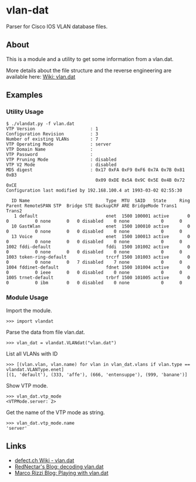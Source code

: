# vlan-dat

Parser for Cisco IOS VLAN database files.

## About

This is a module and a utility to get some information from a vlan.dat.

More details about the file structure and the reverse engineering are available here: [Wiki: vlan.dat](https://wiki.defect.ch/os/ios/vlan.dat)

## Examples

### Utility Usage

```
$ ./vlandat.py -f vlan.dat 
VTP Version                     : 1
Configuration Revision          : 3
Number of existing VLANs        : 7
VTP Operating Mode              : server
VTP Domain Name                 : 
VTP Password                    : 
VTP Pruning Mode                : disabled
VTP V2 Mode                     : disabled
MD5 digest                      : 0x17 0xFA 0xF9 0xF6 0x7A 0x7B 0x81 0xB3
                                  0x09 0xDE 0x5A 0x9C 0x5E 0x4B 0x72 0xCE
Configuration last modified by 192.168.100.4 at 1993-03-02 02:55:30

  ID Name                             Type  MTU  SAID   State     Ring Parent RemoteSPAN STP  Bridge STE BackupCRF ARE BridgeMode Trans1 Trans2
   1 default                          enet  1500 100001 active       0      0          0 none      0   0 disabled    0 none            0      0
  10 GastWlan                         enet  1500 100010 active       0      0          0 none      0   0 disabled    0 none            0      0
  13 Voice                            enet  1500 100013 active       0      0          0 none      0   0 disabled    0 none            0      0
1002 fddi-default                     fddi  1500 101002 active       0      0          0 none      0   0 disabled    0 none            0      0
1003 token-ring-default               trcrf 1500 101003 active       0      0          0 none      0   7 disabled    7 none            0      0
1004 fddinet-default                  fdnet 1500 101004 active       0      0          0 ieee      0   0 disabled    0 none            0      0
1005 trnet-default                    trbrf 1500 101005 active       0      0          0 ibm       0   0 disabled    0 none            0      0
```

### Module Usage

Import the module.
```
>>> import vlandat
```

Parse the data from file vlan.dat.
```
>>> vlan_dat = vlandat.VLANdat("vlan.dat")
```

List all VLANs with ID
```
>>> [(vlan.vlan, vlan.name) for vlan in vlan_dat.vlans if vlan.type == vlandat.VLANType.enet]
[(1, 'default'), (333, 'affe'), (666, 'entensuppe'), (999, 'banane')]
```

Show VTP mode.
```
>>> vlan_dat.vtp_mode
<VTPMode.server: 2>
```

Get the name of the VTP mode as string.
```
>>> vlan_dat.vtp_mode.name
'server'
```

## Links

* [defect.ch Wiki - vlan.dat](https://wiki.defect.ch/os/ios/vlan.dat)
* [RedNectar's Blog: decoding vlan.dat](https://rednectar.net/2010/12/06/decoding-vlan-dat/)
* [Marco Rizzi Blog: Playing with vlan.dat](https://rizzitech.blogspot.com/2010/08/playing-with-vlandat.html)
